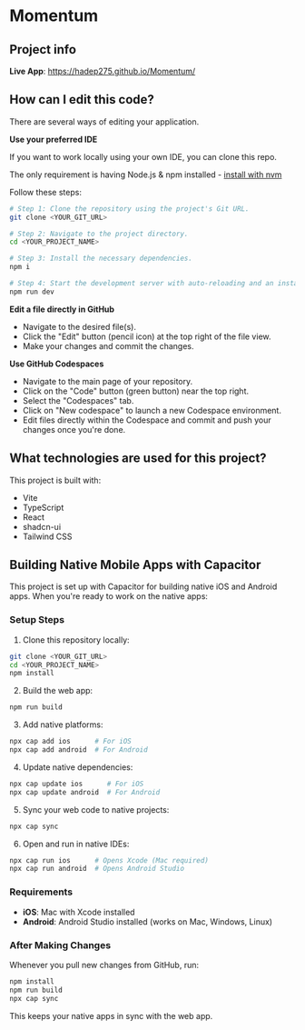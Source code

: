 # Momentum

## Project info

**Live App**: https://hadep275.github.io/Momentum/

## How can I edit this code?

There are several ways of editing your application.

**Use your preferred IDE**

If you want to work locally using your own IDE, you can clone this repo.

The only requirement is having Node.js & npm installed - [install with nvm](https://github.com/nvm-sh/nvm#installing-and-updating)

Follow these steps:

```sh
# Step 1: Clone the repository using the project's Git URL.
git clone <YOUR_GIT_URL>

# Step 2: Navigate to the project directory.
cd <YOUR_PROJECT_NAME>

# Step 3: Install the necessary dependencies.
npm i

# Step 4: Start the development server with auto-reloading and an instant preview.
npm run dev
```

**Edit a file directly in GitHub**

- Navigate to the desired file(s).
- Click the "Edit" button (pencil icon) at the top right of the file view.
- Make your changes and commit the changes.

**Use GitHub Codespaces**

- Navigate to the main page of your repository.
- Click on the "Code" button (green button) near the top right.
- Select the "Codespaces" tab.
- Click on "New codespace" to launch a new Codespace environment.
- Edit files directly within the Codespace and commit and push your changes once you're done.

## What technologies are used for this project?

This project is built with:

- Vite
- TypeScript
- React
- shadcn-ui
- Tailwind CSS

## Building Native Mobile Apps with Capacitor

This project is set up with Capacitor for building native iOS and Android apps. When you're ready to work on the native apps:

### Setup Steps

1. Clone this repository locally:
```sh
git clone <YOUR_GIT_URL>
cd <YOUR_PROJECT_NAME>
npm install
```

2. Build the web app:
```sh
npm run build
```

3. Add native platforms:
```sh
npx cap add ios      # For iOS
npx cap add android  # For Android
```

4. Update native dependencies:
```sh
npx cap update ios      # For iOS
npx cap update android  # For Android
```

5. Sync your web code to native projects:
```sh
npx cap sync
```

6. Open and run in native IDEs:
```sh
npx cap run ios      # Opens Xcode (Mac required)
npx cap run android  # Opens Android Studio
```

### Requirements

- **iOS**: Mac with Xcode installed
- **Android**: Android Studio installed (works on Mac, Windows, Linux)

### After Making Changes

Whenever you pull new changes from GitHub, run:
```sh
npm install
npm run build
npx cap sync
```

This keeps your native apps in sync with the web app.
